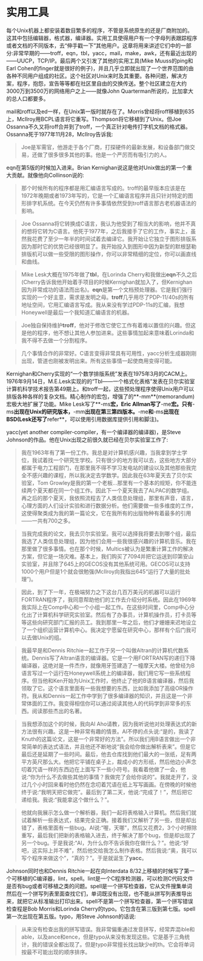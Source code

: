 # 实用工具

每个Unix机器上都安装着数目繁多的程序，不管是系统原生的还是厂商附加的。这其中包括编辑器，格式器，编译器。实用工具使得用户有一个字母列表跟踪程序或者文档的不同版本，去“伸手戳一下”其他用户。这章将用来讲述它们中的一部分:非常早期的——troff，eqn，tbl，yacc，mail，make，awk，还有最近出现的——UUCP，TCP/IP。最后两个又引发了其他的实用工具(Mike Muuss的ping和Earl Cohen的finger就是很好的例子)，并且几乎立即就出现了一个世界范围的由各种不同用户组成的社区。这个社区对Unix来时及其重要。各种问题，解决方案，程序，抱怨，宣告等等都在社区里自由的交换传送。整个社区建立在大约3000万到3500万的网络用户之上——就像John Quarterman所说的，比加拿大的总人口都要多。

mail和roff以及ed一样，在Unix第一版时就存在了。Morris曾经将roff移植到635上，McIlroy用BCPL语言将它重写。Thompson将它移植到了Unix。但Joe Ossanna不久又将roff合并到了troff，一个真正针对电传打字机文档的格式器。Ossanna死于1977年11月28，McIlroy告诉我:

> Joe是军需官，他游走于各个厂商，打探硬件的最新发展，和设备部门做交易，还做了很多很多其他的事。他是一个严厉而有吸引力的人。

eqn在第5版的时候加入进来。Brian Kernighan说这是他对Unix做出的第一个重大贡献。就像他向Collinson说的:

> 那个时候所有的程序都是用汇编语言写成的。troff的最早版本应该是在1972年晚期或者1973年写的，它是一个汇编语言程序并且只针对特定的图形排字机系统。在今天仍然有许多事情依然受到troff语言那古老机器语法的影响。

> Joe Ossanna将它转换成C语言，我认为他受到了相当大的影响，他并不真的想将它转为C语言。他死于1977年，之后我接手了它的工作，事实上，虽然我花费了至少一年半的时间试着去编译它。我开始让它独立于图形排版系因为那时它的优势已经很明显了。我开始投入到图形中因为新型的默根瑟勒排版机可以做一些受限的图形操作，你可以非常精细的定位，你可以画直线和曲线。

> Mike Lesk大概在1975年做了**tbl**，在Lorinda Cherry和我做出**eqn**不久之后(Cherry告诉我他开始着手项目的时候Kernighan就加入了，但Kernighan因为非常成功的语法而出名)。**eqn**是第一个文档预处理器。它是我们强行实现的一个好主意，需求是发明之母。**troff**几乎用尽了PDP-11/40s的所有地址空间，它用汇编语言写成。我从来没有学过PDP-11s的汇编，我想Honeywell是最后一个我知道汇编语言的机器。

> Joe独自保持维护**troff**，他对于修改它使它工作有着难以置信的兴趣。但这是他的程序，他不想让其他人参加进来。这些事情加起来意味着Lorinda和我不得不去做一个分割程序。

> 几个事情合作的非常好。C语言变得非常具有可用性，yacc分析生成器刚刚出现，管道也刚被发明出来。所有这些事情一起使商用变得可能。

Kernighan和Cherry实现的“一个数学排版系统”发表在1975年3月的CACM上。1976年9月14日，M.E.Lesk实现的的“Tbl——一个格式化表格”发表在贝尔实验室计算机科学技术报告第49期上。和troff一起，这些预处理程序使得Unix用户可以排版各种各样的复杂文档。精心制作的宏包，增强了的**-mm**(memorandum)宏极大地扩展了功能。Mike Lesk写了**-ms**宏，Eric Allman写了**-me**宏。只有**-ms**出现在Unix的研究版本，**-mm**出现在第三第四版本。**-me**和**-ms**出现在BSD(Lesk还写了**refer**，可以使用引用数据库提供引用和脚注)。

yacc(yet another compiler-compiler，有一个编译器的编译器)，是Steve Johnson的作品。他在Unix出现之前很久就已经在贝尔实验室工作了:

> 我在1963年有了第一份工作。我总是对计算机感兴趣，当我拿到学士学位，我试着找一个研究生学校。只有很少的地方我可以去，这些地方大部分都属于电力工程部门，在那里我不得不学习发电站的建设以及其他那些我完全不感兴趣的课程，所以我决定去学数学。因此我在63年夏天去了贝尔实验室，Tom Growley是我的第一个老板...那里有一个基本的规矩，你不能连续两个夏天都在同一个组工作。因此下一个夏天我去了ALPAC的数学组。再之后的那个夏天，我依照流程去了人类信息处理组，那里有声音，语言，心理方面的人们设计实验和进行数据分析。他们需要做一些多维度的工作，这使得聚类成为我的第一篇论文，它在我所有的出版物种有着最多的引用——一共有700之多。

> 当我完成我的论文，我去贝尔实验室。我可以选择我将要去到哪个组，最后我选了人类信息处理组，因为他们会用一些我很感兴趣的计算机音乐。我在那里做了很多事情。也在那个时候，Multics被认为是繁重计算工作的解决方案，但它是一场灾难。基本上，我们购买了7094并把它运送到印第安山实验室，并且除了645上的GECOS没有其他系统可用。GECOS可以支持1000个用户但是1个就会很勉强(McIlroy向我指出645“运行了大量的批处理”)。

> 因此，到了下一年，在极端努力之下这台几百万美元的机器可以运行FORTRAN程序了，我同意帮助他们的工作去介绍分时系统。因此在1969年我实际上在Comp中心和一个小组一起工作。在这些时间里，Comp中心分化出了计算机科学研究实验室。然后有了办事员，计算机操作员，打卡员等等这些向研究部门汇报的员工。我到那里一年之后，他们才姗姗来迟地设立了一个组织运营计算机中心。我决定宁愿留在研究中心，那样有个后门我可以去做Unix的组。

> 我最早是和Dennis Ritchie一起工作于另一个叫做Altran的计算机代数系统。Dennis写了Altran语言的编译器。它是一个用FORTRAN写的递归下降编译器，这绝对是一件杰作，就像用牙签建造了一幢摩天大楼。他曾经为B语言写过一个运行在Honeywell系统上的编译器，我们用它写一些系统程序。但当他和Ken开始为Unix工作时，他终止了他的B语言编译器，然后我领取了它。这个语言里面有一些我想要的东西，比如我添加了高级OR操作符。我从和Dennis一起工作中学到了很多编译器的知识，并且这是一个非常体面的工作。我变得相信你可以通过阅读其他人的代码学到非常多的东西。阅读那些杰出的名著。

> 当我想添加这个的时候，我向Al Aho请教，因为我听说他对处理表达式的新方法很有兴趣。这是一种非常有趣的情景。Al不停的点头说:“是的，我读了Knuth的这篇论文，这是一个非常好的方法”。所以我们用B语言做出一个非常简单的表达式语法，并且他还不断地说“我会给你做出解析表来”。但是它最后还是延期了一些时间。最后，他去仓库找到他们最大的一张纸，足有两平方英尺那么大。他把它平铺在桌子上，裁成小的方形纸，然后他边小声念叨着咒语一样的东西边在上面写下一些小符号。我看着他做了一会，他说:“你为什么不去做些其他的事情？我做完了会给你说的”。我就走开了，没过几个小时回来看时他仍然在念叨着咒语在纸上写写画画。在傍晚的时候他终于说:“我明天把它做完”。最后到了第二天，他说:“完成了！”，然后把它递给我。我说:“我能拿这个做什么？”。

> 他就向我展示怎么做一个解析器，我们一起将表格输入计算机。然后我们就试着解析一些表达式，结果完全正确。接着我们又解析了另一些，但是却出错了，表格里面有一些bug。Al说:“喔，天哪”，然后又花费2，3个小时擦除重写，最后我们把新的表格输入进去，终于解决了那个bug，但是却出现了另一个bug。于是我说:“Al，为什么你不告诉我你在做什么？”。他说:“好吧，这实际上并不难”，然后他交给我怎么制作表格。然后我说:“奥，我可以写个程序来做这个”，“真的？”。于是就诞生了**yacc**。

Johnson同时也和Dennis Ritchie一起在向Interdata 8/32上移植的时候写了第一个可移植的C编译器，lint，spell。lint是一个C程序检测器，可以检测C代码文件是否有bug或者可移植之类的问题。spell是一个拼写检查器，它从文件搜集单词然后在一个拼写列表里面查找它们，单词既没有出现，也不能从拼写列表推导出来，就把它从标准输出打印出来。spell不是第一个拼写检查器，第一个拼写错误检查程是Bob Morris和Lorinda Cherry的typo。它包含在第三版到第七版。spell第一次出现在第五版。typo，用Steve Johnson的话说:

> 从来没有检查出我的拼写错误。我非常偏重通过发音拼写，经常弄混ible和able，以及ance和ence，但是typo从来没有发现这些。它是基于三角统计，我的错误全都出现了。但是typo非常擅长找出缺少e的th。它会将单词按最不可能出现的顺序排序。


